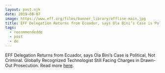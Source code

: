 ```yaml
---
layout: post.njk
date: 2019-08-07
image: https://www.eff.org/files/banner_library/offline-main.jpg
title: EFF Delegation Returns from Ecuador, says Ola Bini’s Case is Political, Not Criminal
tags:
  - recommendedde
  - post
  - de
---
```

EFF Delegation Returns from Ecuador, says Ola Bini’s Case is Political, Not Criminal. Globally Recognized Technologist Still Facing Charges in Drawn-Out Prosecution. Read more [here](https://www.eff.org/press/releases/eff-delegation-returns-ecuador-says-ola-binis-case-political-not-criminal).

